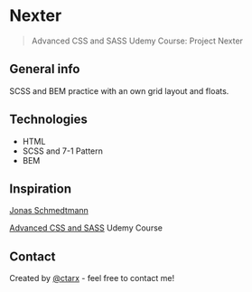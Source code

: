 # Nexter
> Advanced CSS and SASS Udemy Course: Project Nexter

## General info
SCSS and BEM practice with an own grid layout and floats.

## Technologies
* HTML
* SCSS and 7-1 Pattern
* BEM

## Inspiration
[Jonas Schmedtmann](https://codingheroes.io/)

[Advanced CSS and SASS](https://www.udemy.com/share/1000cABUcbcVxUQnw=/) Udemy Course 

## Contact
Created by [@ctarx](https://twitter.com/ctarx) - feel free to contact me!
